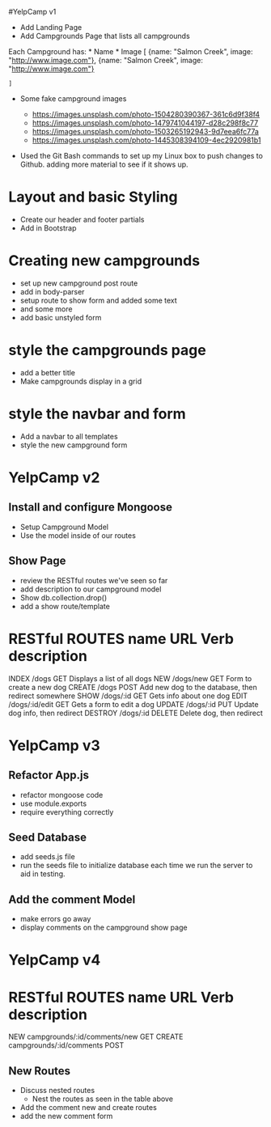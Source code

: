 #YelpCamp v1
* Add Landing Page
* Add Campgrounds Page that lists all campgrounds

Each Campground has:
	* Name
	* Image
	[
		{name: "Salmon Creek", image: "http://www.image.com"},
		{name: "Salmon Creek", image: "http://www.image.com"}

	]
* Some fake campground images
	* https://images.unsplash.com/photo-1504280390367-361c6d9f38f4
	* https://images.unsplash.com/photo-1479741044197-d28c298f8c77
	* https://images.unsplash.com/photo-1503265192943-9d7eea6fc77a
	* https://images.unsplash.com/photo-1445308394109-4ec2920981b1


* Used the Git Bash commands to set up my Linux box to push changes to Github.
adding more material to see if it shows up.

# Layout and basic Styling
* Create our header and footer partials
* Add in Bootstrap

# Creating new campgrounds
* set up new campground post route
* add in body-parser 
* setup route to show form and added some text
* and some more
* add basic unstyled form

# style the campgrounds page
* add a better title
* Make campgrounds display in a grid

# style the navbar and form
* Add a navbar to all templates
* style the new campground form

# YelpCamp v2
## Install and configure Mongoose
* Setup Campground Model
* Use the model inside of our routes

## Show Page
* review the RESTful routes we've seen so far
* add description to our campground model
* Show db.collection.drop()
* add a show route/template

RESTful ROUTES
name 	URL 			Verb 	description
=======================================================
INDEX 	/dogs 			GET 	Displays a list of all dogs
NEW 	/dogs/new 		GET 	Form to create a new dog
CREATE 	/dogs			POST 	Add new dog to the database, then										redirect somewhere
SHOW 	/dogs/:id 		GET		Gets info about one dog
EDIT 	/dogs/:id/edit 	GET 	Gets a form to edit a dog
UPDATE 	/dogs/:id 		PUT 	Update dog info, then redirect
DESTROY /dogs/:id 		DELETE 	Delete dog, then redirect


# YelpCamp v3

## Refactor App.js
* refactor mongoose code
* use module.exports
* require everything correctly

## Seed Database
* add seeds.js file
* run the seeds file to initialize database each time we run the server to 
aid in testing.

## Add the comment Model
* make errors go away
* display comments on the campground show page


# YelpCamp v4

RESTful ROUTES
name 	URL 			Verb 	description
=======================================================
NEW 	campgrounds/:id/comments/new GET
CREATE 	campgrounds/:id/comments 	 POST

## New Routes
* Discuss nested routes
	* Nest the routes as seen in the table above
* Add the comment new and create routes
* add the new comment form





